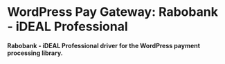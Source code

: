 # WordPress Pay Gateway: Rabobank - iDEAL Professional

**Rabobank - iDEAL Professional driver for the WordPress payment processing library.**
